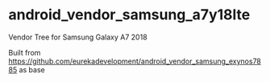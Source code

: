 # android_vendor_samsung_a7y18lte
Vendor Tree for Samsung Galaxy A7 2018


Built from https://github.com/eurekadevelopment/android_vendor_samsung_exynos7885 as base
